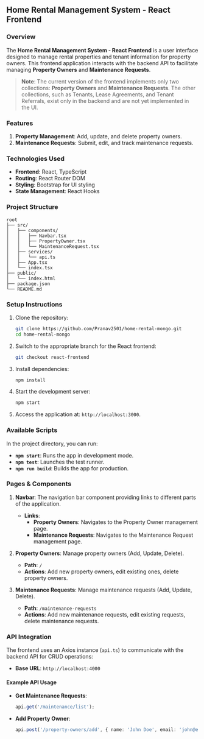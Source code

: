 ## Home Rental Management System - React Frontend 

### Overview

The **Home Rental Management System - React Frontend** is a user interface designed to manage rental properties and tenant information for property owners. This frontend application interacts with the backend API to facilitate managing **Property Owners** and **Maintenance Requests**.

> **Note**: The current version of the frontend implements only two collections: **Property Owners** and **Maintenance Requests**. The other collections, such as Tenants, Lease Agreements, and Tenant Referrals, exist only in the backend and are not yet implemented in the UI.

### Features
1. **Property Management**: Add, update, and delete property owners.
2. **Maintenance Requests**: Submit, edit, and track maintenance requests.

### Technologies Used
- **Frontend**: React, TypeScript
- **Routing**: React Router DOM
- **Styling**: Bootstrap for UI styling
- **State Management**: React Hooks

### Project Structure
```
root
├── src/
│   ├── components/
│   │   ├── Navbar.tsx
│   │   ├── PropertyOwner.tsx
│   │   └── MaintenanceRequest.tsx
│   ├── services/
│   │   └── api.ts
│   ├── App.tsx
│   └── index.tsx
├── public/
│   └── index.html
├── package.json
└── README.md
```

### Setup Instructions

1. Clone the repository:
   ```bash
   git clone https://github.com/Pranav2501/home-rental-mongo.git
   cd home-rental-mongo
   ```
2. Switch to the appropriate branch for the React frontend:
   ```bash
   git checkout react-frontend
   ```
3. Install dependencies:
   ```bash
   npm install
   ```
4. Start the development server:
   ```bash
   npm start
   ```
5. Access the application at: `http://localhost:3000`.

### Available Scripts
In the project directory, you can run:

- **`npm start`**: Runs the app in development mode.
- **`npm test`**: Launches the test runner.
- **`npm run build`**: Builds the app for production.

### Pages & Components

1. **Navbar**: The navigation bar component providing links to different parts of the application.
   - **Links**:
     - **Property Owners**: Navigates to the Property Owner management page.
     - **Maintenance Requests**: Navigates to the Maintenance Request management page.

2. **Property Owners**: Manage property owners (Add, Update, Delete).
   - **Path**: `/`
   - **Actions**: Add new property owners, edit existing ones, delete property owners.

3. **Maintenance Requests**: Manage maintenance requests (Add, Update, Delete).
   - **Path**: `/maintenance-requests`
   - **Actions**: Add new maintenance requests, edit existing requests, delete maintenance requests.

### API Integration
The frontend uses an Axios instance (`api.ts`) to communicate with the backend API for CRUD operations:
- **Base URL**: `http://localhost:4000`

#### Example API Usage
- **Get Maintenance Requests**:
  ```typescript
  api.get('/maintenance/list');
  ```
- **Add Property Owner**:
  ```typescript
  api.post('/property-owners/add', { name: 'John Doe', email: 'john@example.com' });
  ```


